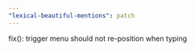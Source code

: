 ```yaml
---
"lexical-beautiful-mentions": patch
---
```


fix(): trigger menu should not re-position when typing
